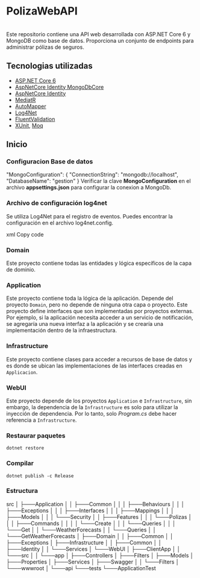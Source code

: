 # PolizaWebAPI
<br/>
Este repositorio contiene una API web desarrollada con ASP.NET Core 6 y MongoDB como base de datos. Proporciona un conjunto de endpoints para administrar pólizas de seguros.

<br/>

## Tecnologias utilizadas

* [ASP.NET Core 6](https://docs.microsoft.com/en-us/aspnet/core/introduction-to-aspnet-core)
* [AspNetCore Identity MongoDbCore](https://github.com/alexandre-spieser/AspNetCore.Identity.MongoDbCore)
* [AspNetCore Identity](https://learn.microsoft.com/en-us/aspnet/core/security/authentication/identity?view=aspnetcore-7.0&tabs=visual-studio)
* [MediatR](https://github.com/jbogard/MediatR)
* [AutoMapper](https://automapper.org/)
* [Log4Net](https://logging.apache.org/log4net/)
* [FluentValidation](https://fluentvalidation.net/)
* [XUnit](https://xunit.net/), [Moq](https://github.com/moq)

## Inicio

### Configuracion Base de datos
"MongoConfiguration": {
  "ConnectionString": "mongodb://localhost",
  "DatabaseName": "gestion"
}
Verificar la clave **MongoConfiguration** en el archivo **appsettings.json** para configurar la conexion a MongoDb.

### Archivo de configuración log4net
Se utiliza Log4Net para el registro de eventos. Puedes encontrar la configuración en el archivo log4net.config.

xml
Copy code
<log4net>
  <!-- Configuración del registro de eventos -->
</log4net>

### Domain

Este proyecto contiene todas las entidades y lógica específicos de la capa de dominio.

### Application

Este proyecto contiene toda la lógica de la aplicación. Depende del proyecto `Domain`, pero no depende de ninguna otra capa o proyecto. Este proyecto define interfaces que son implementadas por proyectos externas. Por ejemplo, si la aplicación necesita acceder a un servicio de notificación, se agregaría una nueva interfaz a la aplicación y se crearía una implementación dentro de la infraestructura.

### Infrastructure

Este proyecto contiene clases para acceder a recursos de base de datos y es donde se ubican las implementaciones de las interfaces creadas en `Applicacion`.

### WebUI

Este proyecto depende de los proyectos `Application` e `Infrastructure`, sin embargo, la dependencia de la `Infrastructure` es solo para utilizar la inyección de dependencia. Por lo tanto, solo *Program.cs* debe hacer referencia a `Infrastructure`.

### Restaurar paquetes
`dotnet restore`


### Compilar
`dotnet publish -c Release`

### Estructura

src
│   ├───Application
│   │   ├───Common
│   │   │   ├───Behaviours
│   │   │   ├───Exceptions
│   │   │   ├───Interfaces
│   │   │   ├───Mappings
│   │   │   ├───Models
│   │   │   └───Security
│   │   ├───Features
│   │   │   └───Polizas
│   │   │       ├───Commands
│   │   │       │   └───Create
│   │   │       └───Queries
│   │   │           └───Get
│   │   └───WeatherForecasts
│   │       └───Queries
│   │           └───GetWeatherForecasts
│   ├───Domain
│   │   ├───Common
│   │   ├───Exceptions
│   ├───Infrastructure
│   │   ├───Common
│   │   ├───Identity
│   │   └───Services
│   └───WebUI
│       ├───ClientApp
│       │   └───src
│       │       └───app
│       ├───Controllers
│       ├───Filters
│       ├───Models
│       ├───Properties
│       ├───Services
│       ├───Swagger
│       │   └───Filters
│       └───wwwroot
│           └───api
└───tests
    └───ApplicationTest
